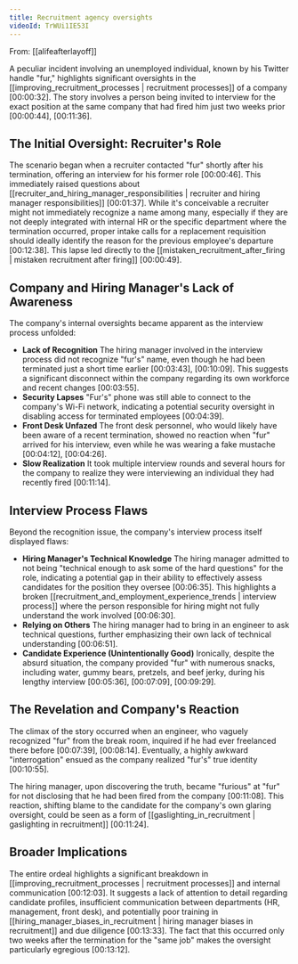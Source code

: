 ```yaml
---
title: Recruitment agency oversights
videoId: TrWUi1IE53I
---
```


From: [[alifeafterlayoff]] <br/> 

A peculiar incident involving an unemployed individual, known by his Twitter handle "fur," highlights significant oversights in the [[improving_recruitment_processes | recruitment processes]] of a company <a class="yt-timestamp" data-t="00:00:32">[00:00:32]</a>. The story involves a person being invited to interview for the exact position at the same company that had fired him just two weeks prior <a class="yt-timestamp" data-t="00:00:44">[00:00:44]</a>, <a class="yt-timestamp" data-t="00:11:36">[00:11:36]</a>.

## The Initial Oversight: Recruiter's Role

The scenario began when a recruiter contacted "fur" shortly after his termination, offering an interview for his former role <a class="yt-timestamp" data-t="00:00:46">[00:00:46]</a>. This immediately raised questions about [[recruiter_and_hiring_manager_responsibilities | recruiter and hiring manager responsibilities]] <a class="yt-timestamp" data-t="00:01:37">[00:01:37]</a>. While it's conceivable a recruiter might not immediately recognize a name among many, especially if they are not deeply integrated with internal HR or the specific department where the termination occurred, proper intake calls for a replacement requisition should ideally identify the reason for the previous employee's departure <a class="yt-timestamp" data-t="00:12:38">[00:12:38]</a>. This lapse led directly to the [[mistaken_recruitment_after_firing | mistaken recruitment after firing]] <a class="yt-timestamp" data-t="00:00:49">[00:00:49]</a>.

## Company and Hiring Manager's Lack of Awareness

The company's internal oversights became apparent as the interview process unfolded:
*   **Lack of Recognition** The hiring manager involved in the interview process did not recognize "fur's" name, even though he had been terminated just a short time earlier <a class="yt-timestamp" data-t="00:03:43">[00:03:43]</a>, <a class="yt-timestamp" data-t="00:10:09">[00:10:09]</a>. This suggests a significant disconnect within the company regarding its own workforce and recent changes <a class="yt-timestamp" data-t="00:03:55">[00:03:55]</a>.
*   **Security Lapses** "Fur's" phone was still able to connect to the company's Wi-Fi network, indicating a potential security oversight in disabling access for terminated employees <a class="yt-timestamp" data-t="00:04:39">[00:04:39]</a>.
*   **Front Desk Unfazed** The front desk personnel, who would likely have been aware of a recent termination, showed no reaction when "fur" arrived for his interview, even while he was wearing a fake mustache <a class="yt-timestamp" data-t="00:04:12">[00:04:12]</a>, <a class="yt-timestamp" data-t="00:04:26">[00:04:26]</a>.
*   **Slow Realization** It took multiple interview rounds and several hours for the company to realize they were interviewing an individual they had recently fired <a class="yt-timestamp" data-t="00:11:14">[00:11:14]</a>.

## Interview Process Flaws

Beyond the recognition issue, the company's interview process itself displayed flaws:
*   **Hiring Manager's Technical Knowledge** The hiring manager admitted to not being "technical enough to ask some of the hard questions" for the role, indicating a potential gap in their ability to effectively assess candidates for the position they oversee <a class="yt-timestamp" data-t="00:06:35">[00:06:35]</a>. This highlights a broken [[recruitment_and_employment_experience_trends | interview process]] where the person responsible for hiring might not fully understand the work involved <a class="yt-timestamp" data-t="00:06:30">[00:06:30]</a>.
*   **Relying on Others** The hiring manager had to bring in an engineer to ask technical questions, further emphasizing their own lack of technical understanding <a class="yt-timestamp" data-t="00:06:51">[00:06:51]</a>.
*   **Candidate Experience (Unintentionally Good)** Ironically, despite the absurd situation, the company provided "fur" with numerous snacks, including water, gummy bears, pretzels, and beef jerky, during his lengthy interview <a class="yt-timestamp" data-t="00:05:36">[00:05:36]</a>, <a class="yt-timestamp" data-t="00:07:09">[00:07:09]</a>, <a class="yt-timestamp" data-t="00:09:29">[00:09:29]</a>.

## The Revelation and Company's Reaction

The climax of the story occurred when an engineer, who vaguely recognized "fur" from the break room, inquired if he had ever freelanced there before <a class="yt-timestamp" data-t="00:07:39">[00:07:39]</a>, <a class="yt-timestamp" data-t="00:08:14">[00:08:14]</a>. Eventually, a highly awkward "interrogation" ensued as the company realized "fur's" true identity <a class="yt-timestamp" data-t="00:10:55">[00:10:55]</a>.

The hiring manager, upon discovering the truth, became "furious" at "fur" for not disclosing that he had been fired from the company <a class="yt-timestamp" data-t="00:11:08">[00:11:08]</a>. This reaction, shifting blame to the candidate for the company's own glaring oversight, could be seen as a form of [[gaslighting_in_recruitment | gaslighting in recruitment]] <a class="yt-timestamp" data-t="00:11:24">[00:11:24]</a>.

## Broader Implications

The entire ordeal highlights a significant breakdown in [[improving_recruitment_processes | recruitment processes]] and internal communication <a class="yt-timestamp" data-t="00:12:03">[00:12:03]</a>. It suggests a lack of attention to detail regarding candidate profiles, insufficient communication between departments (HR, management, front desk), and potentially poor training in [[hiring_manager_biases_in_recruitment | hiring manager biases in recruitment]] and due diligence <a class="yt-timestamp" data-t="00:13:33">[00:13:33]</a>. The fact that this occurred only two weeks after the termination for the "same job" makes the oversight particularly egregious <a class="yt-timestamp" data-t="00:13:12">[00:13:12]</a>.